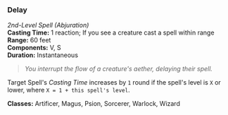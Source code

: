 ### Delay
*2nd-Level Spell (Abjuration)*  
**Casting Time:** 1 reaction; If you see a creature cast a spell within range  
**Range:** 60 feet  
**Components:** V, S  
**Duration:** Instantaneous  

> *You interrupt the flow of a creature's aether, delaying their spell.*

Target Spell's *Casting Time* increases by `1` round if the spell's level is `X` or lower, where `X = 1 + this spell's level`.

**Classes:** Artificer, Magus, Psion, Sorcerer, Warlock, Wizard
